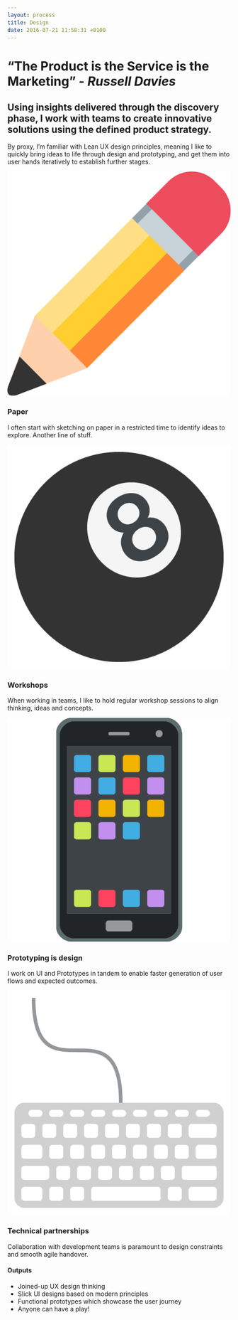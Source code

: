 ```yaml
---
layout: process
title: Design
date: 2016-07-21 11:58:31 +0100
---
```


# “The Product is the Service is the Marketing” - *Russell Davies*

## Using insights delivered through the discovery phase, I work with teams to create innovative solutions using the defined product strategy.

By proxy, I’m familiar with Lean UX design principles, meaning I like to quickly bring ideas to life through design and prototyping, and get them into user hands iteratively to establish further stages.

<div class="process-page-items">

  <div class="process-item">
    <div class="process-item-wrapper">
      <img src="/images/paper.png" />
      <h3>Paper</h3>
      <p>I often start with sketching on paper in a restricted time to identify ideas to explore. Another line of stuff.</p>
    </div>
  </div>

  <div class="process-item">
    <div class="process-item-wrapper">
      <img src="/images/workshop.png" />
      <h3>Workshops</h3>
      <p>When working in teams, I like to hold regular workshop sessions to align thinking, ideas and concepts.</p>
    </div>
  </div>

  <div class="process-item">
    <div class="process-item-wrapper">
      <img src="/images/prototype.png" />
      <h3>Prototyping is design</h3>
      <p>I work on UI and Prototypes in tandem to enable faster generation of user flows and expected outcomes.</p>
    </div>
  </div>

  <div class="process-item">
    <div class="process-item-wrapper">
      <img src="/images/tech.png">
      <h3>Technical partnerships</h3>
      <p>Collaboration with development teams is paramount to design constraints and smooth agile handover.</p>
    </div>
  </div>
</div>

  <div class="process-results">
    <h4>Outputs</h4>
      <ul>
        <li>Joined-up UX design thinking</li>
        <li>Slick UI designs based on modern principles</li>
        <li>Functional prototypes which showcase the user journey</li>
        <li>Anyone can have a play!</li>
      </ul>
    </div>
